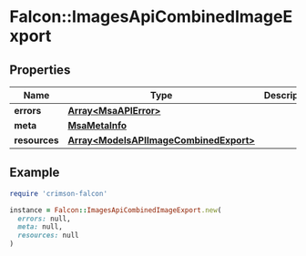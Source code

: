 # Falcon::ImagesApiCombinedImageExport

## Properties

| Name | Type | Description | Notes |
| ---- | ---- | ----------- | ----- |
| **errors** | [**Array&lt;MsaAPIError&gt;**](MsaAPIError.md) |  | [optional] |
| **meta** | [**MsaMetaInfo**](MsaMetaInfo.md) |  |  |
| **resources** | [**Array&lt;ModelsAPIImageCombinedExport&gt;**](ModelsAPIImageCombinedExport.md) |  |  |

## Example

```ruby
require 'crimson-falcon'

instance = Falcon::ImagesApiCombinedImageExport.new(
  errors: null,
  meta: null,
  resources: null
)
```

